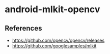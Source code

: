 # android-mlkit-opencv

## References
- https://github.com/opencv/opencv/releases
- https://github.com/googlesamples/mlkit